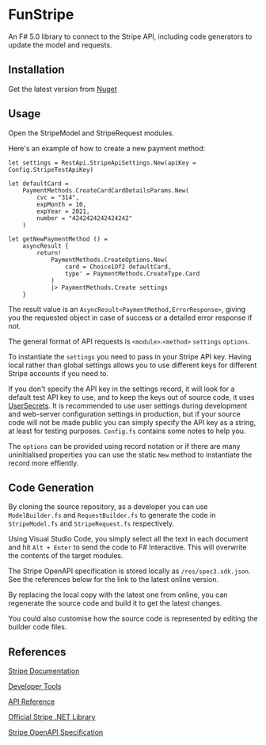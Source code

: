 # FunStripe

An F# 5.0 library to connect to the Stripe API, including code generators to update the model and requests.

## Installation

Get the latest version from [Nuget](https://www.nuget.org/packages/FunStripe/)

## Usage

Open the StripeModel and StripeRequest modules.

Here's an example of how to create a new payment method:

```F#
let settings = RestApi.StripeApiSettings.New(apiKey = Config.StripeTestApiKey)

let defaultCard =
    PaymentMethods.CreateCardCardDetailsParams.New(
        cvc = "314",
        expMonth = 10,
        expYear = 2021,
        number = "4242424242424242"
    )

let getNewPaymentMethod () =
    asyncResult {
        return! 
            PaymentMethods.CreateOptions.New(
                card = Choice1Of2 defaultCard,
                type' = PaymentMethods.CreateType.Card
            )
            |> PaymentMethods.Create settings
    }
```

The result value is an `AsyncResult<PaymentMethod,ErrorResponse>`, giving you the requested object in case of success or a detailed error response if not.

The general format of API requests is `<module>`.`<method>` `settings` `options`.

To instantiate the `settings` you need to pass in your Stripe API key. Having local rather than global settings allows you to use different keys for different Stripe accounts if you need to.

If you don't specify the API key in the settings record, it will look for a default test API key to use, and to keep the keys out of source code, it uses [UserSecrets](https://docs.microsoft.com/en-us/aspnet/core/security/app-secrets?view=aspnetcore-5.0&tabs=windows). It is recommended to use user settings during development and web-server configuration settings in production, but if your source code will not be made public you can simply specify the API key as a string, at least for testing purposes. `Config.fs` contains some notes to help you.

The `options` can be provided using record notation or if there are many uninitialised properties you can use the static `New` method to instantiate the record more effiently.

## Code Generation

By cloning the source repository, as a developer you can use `ModelBuilder.fs` and `RequestBuilder.fs` to generate the code in `StripeModel.fs` and `StripeRequest.fs` respectively.

Using Visual Studio Code, you simply select all the text in each document and hit `Alt + Enter` to send the code to F# Interactive. This will overwrite the contents of the target modules.

The Stripe OpenAPI specification is stored locally as `/res/spec3.sdk.json`. See the references below for the link to the latest online version.

By replacing the local copy with the latest one from online, you can regenerate the source code and build it to get the latest changes.

You could also customise how the source code is represented by editing the builder code files.

## References

[Stripe Documentation](https://stripe.com/docs)

[Developer Tools](https://stripe.com/docs/development)

[API Reference](https://stripe.com/docs/api)

[Official Stripe .NET Library](https://github.com/stripe/stripe-dotnet)

[Stripe OpenAPI Specification](https://raw.githubusercontent.com/stripe/openapi/master/openapi/spec3.sdk.json)

